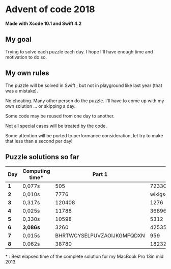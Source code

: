 # Advent of code 2018
**Made with Xcode 10.1 and Swift 4.2**

## My goal
Trying to solve each puzzle each day. I hope I'll have enough time and motivation to do so.

## My own rules

The puzzle will be solved in Swift ; but not in playground like last year (that was a mistake).

No cheating. Many other person do the puzzle. I'll have to come up with my own solution ... or skipping a day.

Some code may be reused from one day to another.

Not all special cases will be treated by the code.

Some attention will be ported to performance consideration, let try to make that less than a second per day!

## Puzzle solutions so far

| Day   | Computing time* | Part 1 | Part 2 |
|-------|-----------------|--------|--------|
| **1** | 0,077s          | 505    | 72330  |
| **2** | 0,010s          | 7776   | wlkigsqyfecjqqmnxaktdrhbz |
| **3** | 0,317s          | 120408 | 1276   |
| **4** | 0,025s          | 11788  | 36896  |
| **5** | 0,330s          | 10598  | 5312   |
| **6** | **3,086s**      | 3260   | 42535  |
| **7** | 0,015s          | BHRTWCYSELPUVZAOIJKGMFQDXN | 959 |
| **8** | 0.062s          | 38780  | 18232  |

\* : Best elapsed time of the complete solution for my MacBook Pro 13in mid 2013

